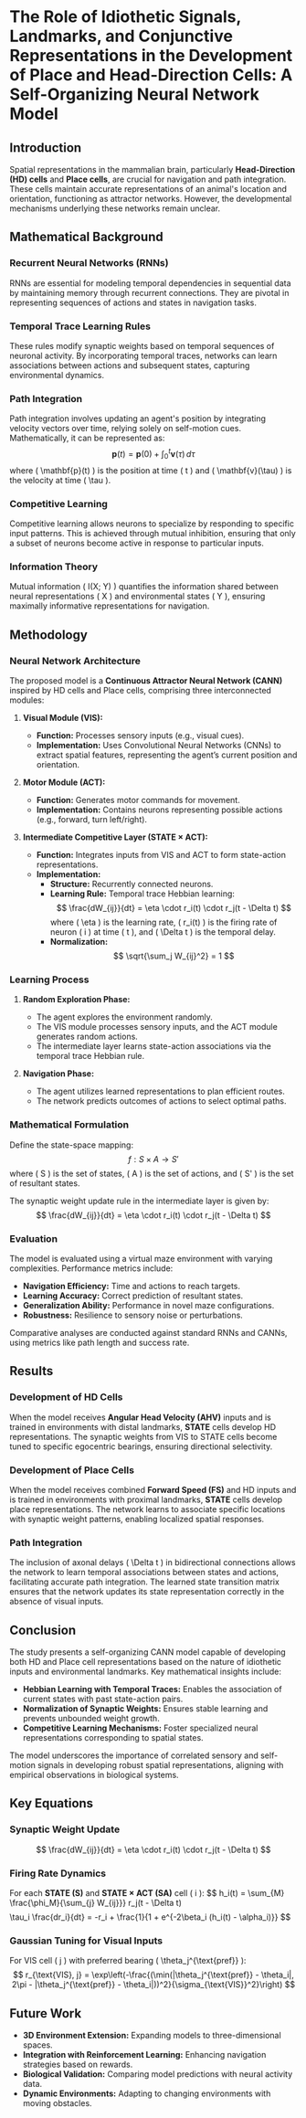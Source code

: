 # The Role of Idiothetic Signals, Landmarks, and Conjunctive Representations in the Development of Place and Head-Direction Cells: A Self-Organizing Neural Network Model

## Introduction

Spatial representations in the mammalian brain, particularly **Head-Direction (HD) cells** and **Place cells**, are crucial for navigation and path integration. These cells maintain accurate representations of an animal's location and orientation, functioning as attractor networks. However, the developmental mechanisms underlying these networks remain unclear.

## Mathematical Background

### Recurrent Neural Networks (RNNs)
RNNs are essential for modeling temporal dependencies in sequential data by maintaining memory through recurrent connections. They are pivotal in representing sequences of actions and states in navigation tasks.

### Temporal Trace Learning Rules
These rules modify synaptic weights based on temporal sequences of neuronal activity. By incorporating temporal traces, networks can learn associations between actions and subsequent states, capturing environmental dynamics.

### Path Integration
Path integration involves updating an agent's position by integrating velocity vectors over time, relying solely on self-motion cues. Mathematically, it can be represented as:
$$
\mathbf{p}(t) = \mathbf{p}(0) + \int_{0}^{t} \mathbf{v}(\tau) \, d\tau
$$
where \( \mathbf{p}(t) \) is the position at time \( t \) and \( \mathbf{v}(\tau) \) is the velocity at time \( \tau \).

### Competitive Learning
Competitive learning allows neurons to specialize by responding to specific input patterns. This is achieved through mutual inhibition, ensuring that only a subset of neurons become active in response to particular inputs.

### Information Theory
Mutual information \( I(X; Y) \) quantifies the information shared between neural representations \( X \) and environmental states \( Y \), ensuring maximally informative representations for navigation.

## Methodology

### Neural Network Architecture
The proposed model is a **Continuous Attractor Neural Network (CANN)** inspired by HD cells and Place cells, comprising three interconnected modules:

1. **Visual Module (VIS):**
   - **Function:** Processes sensory inputs (e.g., visual cues).
   - **Implementation:** Uses Convolutional Neural Networks (CNNs) to extract spatial features, representing the agent’s current position and orientation.

2. **Motor Module (ACT):**
   - **Function:** Generates motor commands for movement.
   - **Implementation:** Contains neurons representing possible actions (e.g., forward, turn left/right).

3. **Intermediate Competitive Layer (STATE × ACT):**
   - **Function:** Integrates inputs from VIS and ACT to form state-action representations.
   - **Implementation:** 
     - **Structure:** Recurrently connected neurons.
     - **Learning Rule:** Temporal trace Hebbian learning:
       $$
       \frac{dW_{ij}}{dt} = \eta \cdot r_i(t) \cdot r_j(t - \Delta t)
       $$
       where \( \eta \) is the learning rate, \( r_i(t) \) is the firing rate of neuron \( i \) at time \( t \), and \( \Delta t \) is the temporal delay.
     - **Normalization:**
       $$
       \sqrt{\sum_j W_{ij}^2} = 1
       $$

### Learning Process

1. **Random Exploration Phase:**
   - The agent explores the environment randomly.
   - The VIS module processes sensory inputs, and the ACT module generates random actions.
   - The intermediate layer learns state-action associations via the temporal trace Hebbian rule.

2. **Navigation Phase:**
   - The agent utilizes learned representations to plan efficient routes.
   - The network predicts outcomes of actions to select optimal paths.

### Mathematical Formulation

Define the state-space mapping:
$$
f: S \times A \rightarrow S'
$$
where \( S \) is the set of states, \( A \) is the set of actions, and \( S' \) is the set of resultant states.

The synaptic weight update rule in the intermediate layer is given by:
$$
\frac{dW_{ij}}{dt} = \eta \cdot r_i(t) \cdot r_j(t - \Delta t)
$$

### Evaluation

The model is evaluated using a virtual maze environment with varying complexities. Performance metrics include:

- **Navigation Efficiency:** Time and actions to reach targets.
- **Learning Accuracy:** Correct prediction of resultant states.
- **Generalization Ability:** Performance in novel maze configurations.
- **Robustness:** Resilience to sensory noise or perturbations.

Comparative analyses are conducted against standard RNNs and CANNs, using metrics like path length and success rate.

## Results

### Development of HD Cells
When the model receives **Angular Head Velocity (AHV)** inputs and is trained in environments with distal landmarks, **STATE** cells develop HD representations. The synaptic weights from VIS to STATE cells become tuned to specific egocentric bearings, ensuring directional selectivity.

### Development of Place Cells
When the model receives combined **Forward Speed (FS)** and HD inputs and is trained in environments with proximal landmarks, **STATE** cells develop place representations. The network learns to associate specific locations with synaptic weight patterns, enabling localized spatial responses.

### Path Integration
The inclusion of axonal delays \( \Delta t \) in bidirectional connections allows the network to learn temporal associations between states and actions, facilitating accurate path integration. The learned state transition matrix ensures that the network updates its state representation correctly in the absence of visual inputs.

## Conclusion

The study presents a self-organizing CANN model capable of developing both HD and Place cell representations based on the nature of idiothetic inputs and environmental landmarks. Key mathematical insights include:

- **Hebbian Learning with Temporal Traces:** Enables the association of current states with past state-action pairs.
- **Normalization of Synaptic Weights:** Ensures stable learning and prevents unbounded weight growth.
- **Competitive Learning Mechanisms:** Foster specialized neural representations corresponding to spatial states.

The model underscores the importance of correlated sensory and self-motion signals in developing robust spatial representations, aligning with empirical observations in biological systems.

## Key Equations

### Synaptic Weight Update
$$
\frac{dW_{ij}}{dt} = \eta \cdot r_i(t) \cdot r_j(t - \Delta t)
$$

### Firing Rate Dynamics
For each **STATE (S)** and **STATE × ACT (SA)** cell \( i \):
$$
h_i(t) = \sum_{M} \frac{\phi_M}{\sum_{j} W_{ij}}} r_j(t - \Delta t)
$$
$$
\tau_i \frac{dr_i}{dt} = -r_i + \frac{1}{1 + e^{-2\beta_i (h_i(t) - \alpha_i)}}
$$

### Gaussian Tuning for Visual Inputs
For VIS cell \( j \) with preferred bearing \( \theta_j^{\text{pref}} \):
$$
r_{\text{VIS}, j} = \exp\left(-\frac{(\min(|\theta_j^{\text{pref}} - \theta_i|, 2\pi - |\theta_j^{\text{pref}} - \theta_i|))^2}{\sigma_{\text{VIS}}^2}\right)
$$

## Future Work

- **3D Environment Extension:** Expanding models to three-dimensional spaces.
- **Integration with Reinforcement Learning:** Enhancing navigation strategies based on rewards.
- **Biological Validation:** Comparing model predictions with neural activity data.
- **Dynamic Environments:** Adapting to changing environments with moving obstacles.

